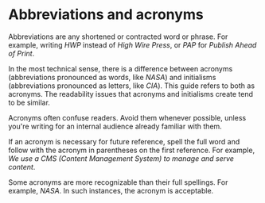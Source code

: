 Abbreviations and acronyms
==========================

Abbreviations are any shortened or contracted word or phrase. For
example, writing *HWP* instead of *High Wire Press*, or *PAP* for
*Publish Ahead of Print*.

In the most technical sense, there is a difference between acronyms
(abbreviations pronounced as words, like *NASA*) and initialisms
(abbreviations pronounced as letters, like *CIA*). This guide refers to
both as acronyms. The readability issues that acronyms and initialisms
create tend to be similar.

Acronyms often confuse readers. Avoid them whenever possible, unless
you're writing for an internal audience already familiar with them.

If an acronym is necessary for future reference, spell the full word and
follow with the acronym in parentheses on the first reference. For
example, *We use a CMS (Content Management System) to manage and serve content*.

Some acronyms are more recognizable than their full spellings. For
example, *NASA*. In such instances, the acronym is acceptable.
